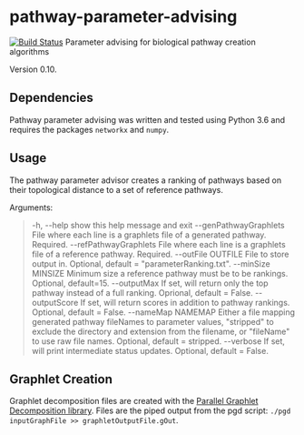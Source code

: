 # pathway-parameter-advising
[![Build Status](https://travis-ci.com/gitter-lab/pathway-parameter-advising.svg?branch=master)](https://travis-ci.com/gitter-lab/pathway-parameter-advising)
Parameter advising for biological pathway creation algorithms

Version 0.10. 

## Dependencies

Pathway parameter advising was written and tested using Python 3.6 and requires the packages `networkx` and `numpy`. 

## Usage

The pathway parameter advisor creates a ranking of pathways based on their
topological distance to a set of reference pathways. 

Arguments:
>  -h, --help            show this help message and exit
>  --genPathwayGraphlets File where each line is a graphlets file of a
>                        generated pathway. Required.
>  --refPathwayGraphlets File where each line is a graphlets file of a
>                        reference pathway. Required.
>  --outFile OUTFILE     File to store output in. Optional, default = "parameterRanking.txt".
>  --minSize MINSIZE     Minimum size a reference pathway must be to be
>                        rankings. Optional, default=15.
>  --outputMax           If set, will return only the top pathway instead of a
>                        full ranking. Oprional, default = False.
>  --outputScore         If set, will return scores in addition to pathway
>                        rankings. Optional, default = False.
>  --nameMap NAMEMAP     Either a file mapping generated pathway fileNames to
>                        parameter values, "stripped" to exclude the directory
>                        and extension from the filename, or "fileName" to use
>                        raw file names. Optional, default = stripped.
>  --verbose             If set, will print intermediate status updates. Optional, default = False.

## Graphlet Creation

Graphlet decomposition files are created with  the [Parallel Graphlet Decomposition library](http://nesreenahmed.com/graphlets/). Files are the piped output from the pgd script: `./pgd inputGraphFile >> graphletOutputFile.gOut`.